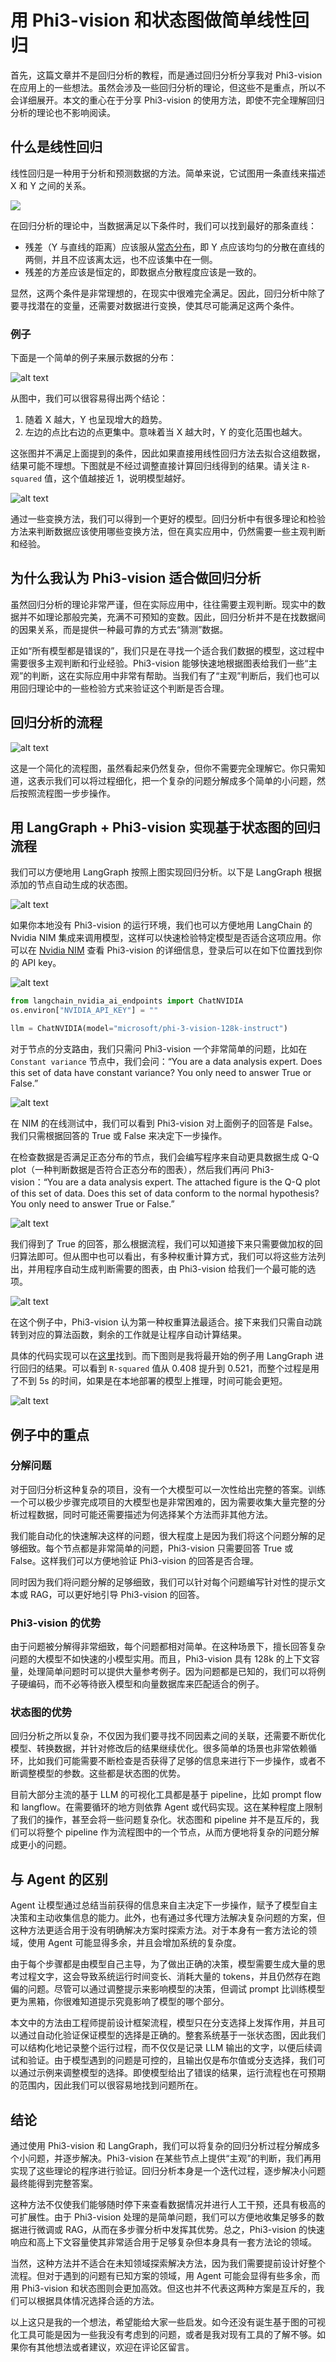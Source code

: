 # 用 Phi3-vision 和状态图做简单线性回归

首先，这篇文章并不是回归分析的教程，而是通过回归分析分享我对 Phi3-vision 在应用上的一些想法。虽然会涉及一些回归分析的理论，但这些不是重点，所以不会详细展开。本文的重心在于分享 Phi3-vision 的使用方法，即使不完全理解回归分析的理论也不影响阅读。


## 什么是线性回归

线性回归是一种用于分析和预测数据的方法。简单来说，它试图用一条直线来描述 X 和 Y 之间的关系。

[![](https://upload.wikimedia.org/wikipedia/commons/thumb/3/3a/Linear_regression.svg/1280px-Linear_regression.svg.png)](https://en.wikipedia.org/wiki/Regression_analysis)

在回归分析的理论中，当数据满足以下条件时，我们可以找到最好的那条直线：
- 残差（Y 与直线的距离）应该服从[常态分布](https://en.wikipedia.org/wiki/Normal_distribution)，即 Y 点应该均匀的分散在直线的两侧，并且不应该离太远，也不应该集中在一侧。
- 残差的方差应该是恒定的，即数据点分散程度应该是一致的。

显然，这两个条件是非常理想的，在现实中很难完全满足。因此，回归分析中除了要寻找潜在的变量，还需要对数据进行变换，使其尽可能满足这两个条件。

### 例子

下面是一个简单的例子来展示数据的分布：

![alt text](https://raw.githubusercontent.com/JamboChen/Jambo-blog/master/img/phi3/regress_with_phi3v/example.png)

从图中，我们可以很容易得出两个结论：
1. 随着 X 越大，Y 也呈现增大的趋势。
2. 左边的点比右边的点更集中。意味着当 X 越大时，Y 的变化范围也越大。

这张图并不满足上面提到的条件，因此如果直接用线性回归方法去拟合这组数据，结果可能不理想。下图就是不经过调整直接计算回归线得到的结果。请关注 `R-squared` 值，这个值越接近 1，说明模型越好。

![alt text](https://raw.githubusercontent.com/JamboChen/Jambo-blog/master/img/phi3/regress_with_phi3v/lse.png)

通过一些变换方法，我们可以得到一个更好的模型。回归分析中有很多理论和检验方法来判断数据应该使用哪些变换方法，但在真实应用中，仍然需要一些主观判断和经验。


## 为什么我认为 Phi3-vision 适合做回归分析

虽然回归分析的理论非常严谨，但在实际应用中，往往需要主观判断。现实中的数据并不如理论那般完美，充满不可预知的变数。因此，回归分析并不是在找数据间的因果关系，而是提供一种最可靠的方式去“猜测”数据。

正如“所有模型都是错误的”，我们只是在寻找一个适合我们数据的模型，这过程中需要很多主观判断和行业经验。Phi3-vision 能够快速地根据图表给我们一些“主观”的判断，这在实际应用中非常有帮助。当我们有了“主观”判断后，我们也可以用回归理论中的一些检验方式来验证这个判断是否合理。

## 回归分析的流程

![alt text](https://raw.githubusercontent.com/JamboChen/Jambo-blog/master/img/phi3/regress_with_phi3v/flow.png)

这是一个简化的流程图，虽然看起来仍然复杂，但你不需要完全理解它。你只需知道，这表示我们可以将过程细化，把一个复杂的问题分解成多个简单的小问题，然后按照流程图一步步操作。

## 用 LangGraph + Phi3-vision 实现基于状态图的回归流程

我们可以方便地用 LangGraph 按照上图实现回归分析。以下是 LangGraph 根据添加的节点自动生成的状态图。

![alt text](https://raw.githubusercontent.com/JamboChen/Jambo-blog/master/img/phi3/regress_with_phi3v/langgraph.jpeg)

如果你本地没有 Phi3-vision 的运行环境，我们也可以方便地用 LangChain 的 Nvidia NIM 集成来调用模型，这样可以快速检验特定模型是否适合这项应用。你可以在 [Nvidia NIM](https://build.nvidia.com/microsoft/phi-3-vision-128k-instruct) 查看 Phi3-vision 的详细信息，登录后可以在如下位置找到你的 API key。

![alt text](https://raw.githubusercontent.com/JamboChen/Jambo-blog/master/img/phi3/regress_with_phi3v/nim_key.png)

```python
from langchain_nvidia_ai_endpoints import ChatNVIDIA
os.environ["NVIDIA_API_KEY"] = ""

llm = ChatNVIDIA(model="microsoft/phi-3-vision-128k-instruct")
```

对于节点的分支路由，我们只需问 Phi3-vision 一个非常简单的问题，比如在 `Constant variance` 节点中，我们会问：“You are a data analysis expert. Does this set of data have constant variance? You only need to answer True or False.”

![alt text](https://raw.githubusercontent.com/JamboChen/Jambo-blog/master/img/phi3/regress_with_phi3v/nim_example.png)

在 NIM 的在线测试中，我们可以看到 Phi3-vision 对上面例子的回答是 False。我们只需根据回答的 True 或 False 来决定下一步操作。

在检查数据是否满足正态分布的节点，我们会编写程序来自动更具数据生成 Q-Q plot（一种判断数据是否符合正态分布的图表），然后我们再问 Phi3-vision：“You are a data analysis expert. The attached figure is the Q-Q plot of this set of data. Does this set of data conform to the normal hypothesis? You only need to answer True or False.”

![alt text](https://raw.githubusercontent.com/JamboChen/Jambo-blog/master/img/phi3/regress_with_phi3v/nim_q-q_plot.png)

我们得到了 True 的回答，那么根据流程，我们可以知道接下来只需要做加权的回归算法即可。但从图中也可以看出，有多种权重计算方式，我们可以将这些方法列出，并用程序自动生成判断需要的图表，由 Phi3-vision 给我们一个最可能的选项。

![alt text](https://raw.githubusercontent.com/JamboChen/Jambo-blog/master/img/phi3/regress_with_phi3v/nim_branch.png)

在这个例子中，Phi3-vision 认为第一种权重算法最适合。接下来我们只需自动跳转到对应的算法函数，剩余的工作就是让程序自动计算结果。

具体的代码实现可以在[这里](../../example/phi3/regress_with_phi3.ipynb)找到。而下图则是我将最开始的例子用 LangGraph 进行回归的结果。可以看到 `R-squared` 值从 0.408 提升到 0.521，而整个过程是用了不到 5s 的时间，如果是在本地部署的模型上推理，时间可能会更短。

![alt text](https://raw.githubusercontent.com/JamboChen/Jambo-blog/master/img/phi3/regress_with_phi3v/resp.png)

## 例子中的重点

### 分解问题

对于回归分析这种复杂的项目，没有一个大模型可以一次性给出完整的答案。训练一个可以极少步骤完成项目的大模型也是非常困难的，因为需要收集大量完整的分析过程数据，同时可能还需要描述为何选择某个方法而非其他方法。

我们能自动化的快速解决这样的问题，很大程度上是因为我们将这个问题分解的足够细致。每个节点都是非常简单的问题，Phi3-vision 只需要回答 True 或 False。这样我们可以方便地验证 Phi3-vision 的回答是否合理。

同时因为我们将问题分解的足够细致，我们可以针对每个问题编写针对性的提示文本或 RAG，可以更好地引导 Phi3-vision 的回答。

### Phi3-vision 的优势

由于问题被分解得非常细致，每个问题都相对简单。在这种场景下，擅长回答复杂问题的大模型不如快速的小模型实用。而且，Phi3-vision 具有 128k 的上下文容量，处理简单问题时可以提供大量参考例子。因为问题都是已知的，我们可以将例子硬编码，而不必等待嵌入模型和向量数据库来匹配适合的例子。

### 状态图的优势

回归分析之所以复杂，不仅因为我们要寻找不同因素之间的关联，还需要不断优化模型、转换数据，并针对修改后的结果继续优化。很多简单的场景也非常依赖循环，比如我们可能需要不断检查是否获得了足够的信息来进行下一步操作，或者不断调整模型的参数。这些都是状态图的优势。

目前大部分主流的基于 LLM 的可视化工具都是基于 pipeline，比如 prompt flow 和 langflow。在需要循环的地方则依靠 Agent 或代码实现。这在某种程度上限制了我们的操作，甚至会将一些问题复杂化。状态图和 pipeline 并不是互斥的，我们可以将整个 pipeline 作为流程图中的一个节点，从而方便地将复杂的问题分解成更小的问题。

## 与 Agent 的区别

Agent 让模型通过总结当前获得的信息来自主决定下一步操作，赋予了模型自主决策和主动收集信息的能力。此外，也有通过多代理方法解决复杂问题的方案，但这种方法更适合用于没有明确解决方案时探索方法。对于本身有一套方法论的领域，使用 Agent 可能显得多余，并且会增加系统的复杂度。

由于每个步骤都是由模型自己主导，为了做出正确的决策，模型需要生成大量的思考过程文字，这会导致系统运行时间变长、消耗大量的 tokens，并且仍然存在跑偏的问题。尽管可以通过调整提示来影响模型的决策，但调试 prompt 比训练模型更为黑箱，你很难知道提示究竟影响了模型的哪个部分。

本文中的方法由工程师提前设计框架流程，模型只在分支选择上发挥作用，并且可以通过自动化验证保证模型的选择是正确的。整套系统基于一张状态图，因此我们可以结构化地记录整个运行过程，而不仅仅是记录 LLM 输出的文字，以便后续调试和验证。由于模型遇到的问题是可控的，且输出仅是布尔值或分支选择，我们可以通过示例来调整模型的选择。即使模型给出了错误的结果，运行流程也在可预期的范围内，因此我们可以很容易地找到问题所在。

## 结论

通过使用 Phi3-vision 和 LangGraph，我们可以将复杂的回归分析过程分解成多个小问题，并逐步解决。Phi3-vision 在某些节点上提供“主观”的判断，我们再用实现了这些理论的程序进行验证。回归分析本身是一个迭代过程，逐步解决小问题最终能得到完整答案。

这种方法不仅使我们能够随时停下来查看数据情况并进行人工干预，还具有极高的可扩展性。由于 Phi3-vision 处理的是简单问题，我们可以方便地收集足够多的数据进行微调或 RAG，从而在多步骤分析中发挥其优势。总之，Phi3-vision 的快速响应和高上下文容量使其非常适合用于足够复杂但本身具有一套方法论的领域。

当然，这种方法并不适合在未知领域探索解决方法，因为我们需要提前设计好整个流程。但对于遇到的问题有已知方案的领域，用 Agent 可能会显得有些多余，而用 Phi3-vision 和状态图则会更加高效。但这也并不代表这两种方案是互斥的，我们可以根据具体情况选择合适的方法。

以上这只是我的一个想法，希望能给大家一些启发。如今还没有诞生基于图的可视化工具可能是因为一些我没有考虑到的问题，或者是我对现有工具的了解不够。如果你有其他想法或者建议，欢迎在评论区留言。